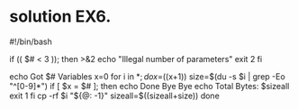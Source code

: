 # solution EX6. 
#!/bin/bash

if (( $# < 3 )); then
    >&2 echo "Illegal number of parameters"
    exit 2
fi

echo Got $# Variables
x=0
 for i in $*; do 
    x=$((x+1))
    size=$(du -s $i | grep -Eo "^[0-9]*")
    if [ $x = $# ]; then
    echo Done Bye Bye
    echo Total Bytes: $sizeall
    exit 1
    fi
    cp -rf $i "${@: -1}"
    sizeall=$((sizeall+size))
 done
